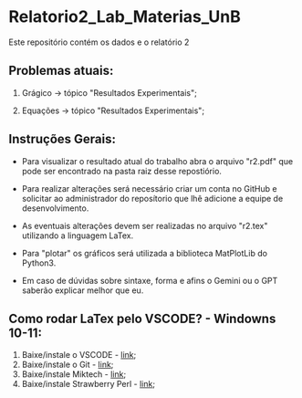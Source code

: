 # Relatorio2_Lab_Materias_UnB
Este repositório contém os dados e o relatório 2

## Problemas atuais:

1. Grágico -> tópico "Resultados Experimentais";

2. Equações -> tópico "Resultados Experimentais";

## Instruções Gerais:

* Para visualizar o resultado atual do trabalho abra o arquivo "r2.pdf" que pode ser encontrado na pasta raiz desse repostiório.

* Para realizar alterações será necessário criar um conta no GitHub e solicitar ao administrador do reposítorio que lhê adicione a equipe de desenvolvimento.

* As eventuais alterações devem ser realizadas no arquivo "r2.tex" utilizando a linguagem LaTex.

* Para "plotar" os gráficos será utilizada a biblioteca MatPlotLib do Python3.

* Em caso de dúvidas sobre sintaxe, forma e afins o Gemini ou o GPT saberão explicar melhor que eu.

## Como rodar LaTex pelo VSCODE? - Windowns 10-11:

1. Baixe/instale o VSCODE - [link](https://code.visualstudio.com/download);
2. Baixe/instale o Git - [link](https://git-scm.com/downloads);
3. Baixe/instale Miktech - [link](https://miktex.org/download);
4. Baixe/instale Strawberry Perl - [link](https://strawberryperl.com/);



